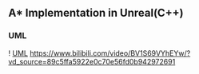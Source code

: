 ## A* Implementation in Unreal(C++)
### UML
! [UML](UML.png)
https://www.bilibili.com/video/BV1S69VYhEYw/?vd_source=89c5ffa5922e0c70e56fd0b942972691

